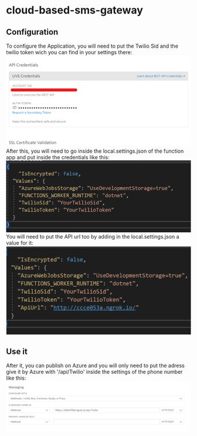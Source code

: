 # cloud-based-sms-gateway

## Configuration

To configure the Application, you will need to put the Twilio Sid and the twilio token wich you can find in your settings there:
![Twilio settings panel with Live Credentials](https://github.com/nyss-platform-norcross/cloud-based-sms-gateway/blob/develop/pictures/Twilio.png)
After this, you will need to go inside the local.settings.json of the function app and put inside the credentials like this:
![Local settings json with credentials](https://github.com/nyss-platform-norcross/cloud-based-sms-gateway/blob/develop/pictures/localsettings.png)
You will need to put the API url too by adding in the local.settings.json a value for it:
![Local settings json with Api Url](https://github.com/nyss-platform-norcross/cloud-based-sms-gateway/blob/develop/pictures/apiUrl.PNG)

## Use it

After it, you can publish on Azure and you will only need to put the adress give it by Azure with '/api/Twilio' inside the settings of the phone number like this:
![Twilio Phone Number settings](https://github.com/nyss-platform-norcross/cloud-based-sms-gateway/blob/develop/pictures/twiliophonenumber.png)
